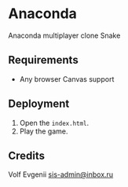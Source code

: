 Anaconda
===========

Anaconda multiplayer clone Snake

## Requirements

* Any browser Canvas support

## Deployment

1. Open the `index.html`.
2. Play the game.


## Credits

Volf Evgenii <sis-admin@inbox.ru>

